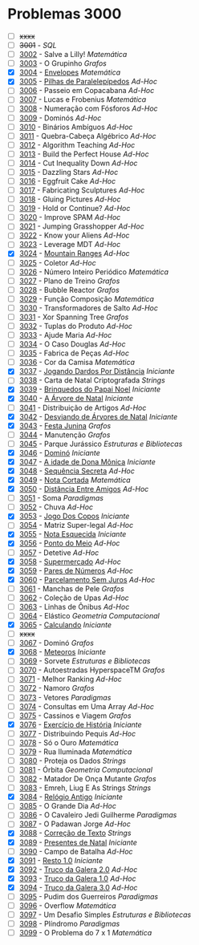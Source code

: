 # Problemas 3000

  - [ ] ~~xxxx~~
  - [ ]  ~~3001~~ - *SQL*
  - [ ]  [3002](https://www.urionlinejudge.com.br/judge/pt/problems/view/3002) - Salve a Lilly! *Matemática*
  - [ ]  [3003](https://www.urionlinejudge.com.br/judge/pt/problems/view/3003) - O Grupinho *Grafos*
  - [x]  [3004](https://www.urionlinejudge.com.br/judge/pt/problems/view/3004) - [Envelopes](https://github.com/potigol/uoj-potigol/blob/master/src/3000/3004.poti) *Matemática*
  - [x]  [3005](https://www.urionlinejudge.com.br/judge/pt/problems/view/3005) - [Pilhas de Paralelepípedos](https://github.com/potigol/uoj-potigol/blob/master/src/3000/3005.poti) *Ad-Hoc*
  - [ ]  [3006](https://www.urionlinejudge.com.br/judge/pt/problems/view/3006) - Passeio em Copacabana *Ad-Hoc*
  - [ ]  [3007](https://www.urionlinejudge.com.br/judge/pt/problems/view/3007) - Lucas e Frobenius *Matemática*
  - [ ]  [3008](https://www.urionlinejudge.com.br/judge/pt/problems/view/3008) - Numeração com Fósforos *Ad-Hoc*
  - [ ]  [3009](https://www.urionlinejudge.com.br/judge/pt/problems/view/3009) - Dominós *Ad-Hoc*
  - [ ]  [3010](https://www.urionlinejudge.com.br/judge/pt/problems/view/3010) - Binários Ambíguos *Ad-Hoc*
  - [ ]  [3011](https://www.urionlinejudge.com.br/judge/pt/problems/view/3011) - Quebra-Cabeça Algébrico *Ad-Hoc*
  - [ ]  [3012](https://www.urionlinejudge.com.br/judge/pt/problems/view/3012) - Algorithm Teaching *Ad-Hoc*
  - [ ]  [3013](https://www.urionlinejudge.com.br/judge/pt/problems/view/3013) - Build the Perfect House *Ad-Hoc*
  - [ ]  [3014](https://www.urionlinejudge.com.br/judge/pt/problems/view/3014) - Cut Inequality Down *Ad-Hoc*
  - [ ]  [3015](https://www.urionlinejudge.com.br/judge/pt/problems/view/3015) - Dazzling Stars *Ad-Hoc*
  - [ ]  [3016](https://www.urionlinejudge.com.br/judge/pt/problems/view/3016) - Eggfruit Cake *Ad-Hoc*
  - [ ]  [3017](https://www.urionlinejudge.com.br/judge/pt/problems/view/3017) - Fabricating Sculptures *Ad-Hoc*
  - [ ]  [3018](https://www.urionlinejudge.com.br/judge/pt/problems/view/3018) - Gluing Pictures *Ad-Hoc*
  - [ ]  [3019](https://www.urionlinejudge.com.br/judge/pt/problems/view/3019) - Hold or Continue? *Ad-Hoc*
  - [ ]  [3020](https://www.urionlinejudge.com.br/judge/pt/problems/view/3020) - Improve SPAM *Ad-Hoc*
  - [ ]  [3021](https://www.urionlinejudge.com.br/judge/pt/problems/view/3021) - Jumping Grasshopper *Ad-Hoc*
  - [ ]  [3022](https://www.urionlinejudge.com.br/judge/pt/problems/view/3022) - Know your Aliens *Ad-Hoc*
  - [ ]  [3023](https://www.urionlinejudge.com.br/judge/pt/problems/view/3023) - Leverage MDT *Ad-Hoc*
  - [x]  [3024](https://www.urionlinejudge.com.br/judge/pt/problems/view/3024) - [Mountain Ranges](https://github.com/potigol/uoj-potigol/blob/master/src/3000/3024.poti) *Ad-Hoc*
  - [ ]  [3025](https://www.urionlinejudge.com.br/judge/pt/problems/view/3025) - Coletor *Ad-Hoc*
  - [ ]  [3026](https://www.urionlinejudge.com.br/judge/pt/problems/view/3026) - Número Inteiro Periódico *Matemática*
  - [ ]  [3027](https://www.urionlinejudge.com.br/judge/pt/problems/view/3027) - Plano de Treino *Grafos*
  - [ ]  [3028](https://www.urionlinejudge.com.br/judge/pt/problems/view/3028) - Bubble Reactor *Grafos*
  - [ ]  [3029](https://www.urionlinejudge.com.br/judge/pt/problems/view/3029) - Função Composição *Matemática*
  - [ ]  [3030](https://www.urionlinejudge.com.br/judge/pt/problems/view/3030) - Transformadores de Salto *Ad-Hoc*
  - [ ]  [3031](https://www.urionlinejudge.com.br/judge/pt/problems/view/3031) - Xor Spanning Tree *Grafos*
  - [ ]  [3032](https://www.urionlinejudge.com.br/judge/pt/problems/view/3032) - Tuplas do Produto *Ad-Hoc*
  - [ ]  [3033](https://www.urionlinejudge.com.br/judge/pt/problems/view/3033) - Ajude Maria *Ad-Hoc*
  - [ ]  [3034](https://www.urionlinejudge.com.br/judge/pt/problems/view/3034) - O Caso Douglas *Ad-Hoc*
  - [ ]  [3035](https://www.urionlinejudge.com.br/judge/pt/problems/view/3035) - Fabrica de Peças *Ad-Hoc*
  - [ ]  [3036](https://www.urionlinejudge.com.br/judge/pt/problems/view/3036) - Cor da Camisa *Matemática*
  - [x]  [3037](https://www.urionlinejudge.com.br/judge/pt/problems/view/3037) - [Jogando Dardos Por Distância](https://github.com/potigol/uoj-potigol/blob/master/src/3000/3037.poti) *Iniciante*
  - [ ]  [3038](https://www.urionlinejudge.com.br/judge/pt/problems/view/3038) - Carta de Natal Criptografada *Strings*
  - [x]  [3039](https://www.urionlinejudge.com.br/judge/pt/problems/view/3039) - [Brinquedos do Papai Noel](https://github.com/potigol/uoj-potigol/blob/master/src/3000/3039.poti) *Iniciante*
  - [x]  [3040](https://www.urionlinejudge.com.br/judge/pt/problems/view/3040) - [A Árvore de Natal](https://github.com/potigol/uoj-potigol/blob/master/src/3000/3040.poti) *Iniciante*
  - [ ]  [3041](https://www.urionlinejudge.com.br/judge/pt/problems/view/3041) - Distribuição de Artigos *Ad-Hoc*
  - [x]  [3042](https://www.urionlinejudge.com.br/judge/pt/problems/view/3042) - [Desviando de Árvores de Natal](https://github.com/potigol/uoj-potigol/blob/master/src/3000/3042.poti) *Iniciante*
  - [x]  [3043](https://www.urionlinejudge.com.br/judge/pt/problems/view/3043) - [Festa Junina](https://github.com/potigol/uoj-potigol/blob/master/src/3000/3043.poti) *Grafos*
  - [ ]  [3044](https://www.urionlinejudge.com.br/judge/pt/problems/view/3044) - Manutenção *Grafos*
  - [ ]  [3045](https://www.urionlinejudge.com.br/judge/pt/problems/view/3045) - Parque Jurássico *Estruturas e Bibliotecas*
  - [x]  [3046](https://www.urionlinejudge.com.br/judge/pt/problems/view/3046) - [Dominó](https://github.com/potigol/uoj-potigol/blob/master/src/3000/3046.poti) *Iniciante*
  - [x]  [3047](https://www.urionlinejudge.com.br/judge/pt/problems/view/3047) - [A idade de Dona Mônica](https://github.com/potigol/uoj-potigol/blob/master/src/3000/3047.poti) *Iniciante*
  - [x]  [3048](https://www.urionlinejudge.com.br/judge/pt/problems/view/3048) - [Sequência Secreta](https://github.com/potigol/uoj-potigol/blob/master/src/3000/3048.poti) *Ad-Hoc*
  - [x]  [3049](https://www.urionlinejudge.com.br/judge/pt/problems/view/3049) - [Nota Cortada](https://github.com/potigol/uoj-potigol/blob/master/src/3000/3049.poti) *Matemática*
  - [x]  [3050](https://www.urionlinejudge.com.br/judge/pt/problems/view/3050) - [Distância Entre Amigos](https://github.com/potigol/uoj-potigol/blob/master/src/3000/3050.poti) *Ad-Hoc*
  - [ ]  [3051](https://www.urionlinejudge.com.br/judge/pt/problems/view/3051) - Soma *Paradigmas*
  - [ ]  [3052](https://www.urionlinejudge.com.br/judge/pt/problems/view/3052) - Chuva *Ad-Hoc*
  - [x]  [3053](https://www.urionlinejudge.com.br/judge/pt/problems/view/3053) - [Jogo Dos Copos](https://github.com/potigol/uoj-potigol/blob/master/src/3000/3053.poti) *Iniciante*
  - [ ]  [3054](https://www.urionlinejudge.com.br/judge/pt/problems/view/3054) - Matriz Super-legal *Ad-Hoc*
  - [x]  [3055](https://www.urionlinejudge.com.br/judge/pt/problems/view/3055) - [Nota Esquecida](https://github.com/potigol/uoj-potigol/blob/master/src/3000/3055.poti) *Iniciante*
  - [x]  [3056](https://www.urionlinejudge.com.br/judge/pt/problems/view/3056) - [Ponto do Meio](https://github.com/potigol/uoj-potigol/blob/master/src/3000/3056.poti) *Ad-Hoc*
  - [ ]  [3057](https://www.urionlinejudge.com.br/judge/pt/problems/view/3057) - Detetive *Ad-Hoc*
  - [x]  [3058](https://www.urionlinejudge.com.br/judge/pt/problems/view/3058) - [Supermercado](https://github.com/potigol/uoj-potigol/blob/master/src/3000/3058.poti) *Ad-Hoc*
  - [x]  [3059](https://www.urionlinejudge.com.br/judge/pt/problems/view/3059) - [Pares de Números](https://github.com/potigol/uoj-potigol/blob/master/src/3000/3059.poti) *Ad-Hoc*
  - [x]  [3060](https://www.urionlinejudge.com.br/judge/pt/problems/view/3060) - [Parcelamento Sem Juros](https://github.com/potigol/uoj-potigol/blob/master/src/3000/3060.poti) *Ad-Hoc*
  - [ ]  [3061](https://www.urionlinejudge.com.br/judge/pt/problems/view/3061) - Manchas de Pele *Grafos*
  - [ ]  [3062](https://www.urionlinejudge.com.br/judge/pt/problems/view/3062) - Coleção de Upas *Ad-Hoc*
  - [ ]  [3063](https://www.urionlinejudge.com.br/judge/pt/problems/view/3063) - Linhas de Ônibus *Ad-Hoc*
  - [ ]  [3064](https://www.urionlinejudge.com.br/judge/pt/problems/view/3064) - Elástico *Geometria Computacional*
  - [x]  [3065](https://www.urionlinejudge.com.br/judge/pt/problems/view/3065) - [Calculando](https://github.com/potigol/uoj-potigol/blob/master/src/3000/3065.poti) *Iniciante*
  - [ ] ~~xxxx~~
  - [ ]  [3067](https://www.urionlinejudge.com.br/judge/pt/problems/view/3067) - Dominó *Grafos*
  - [x]  [3068](https://www.urionlinejudge.com.br/judge/pt/problems/view/3068) - [Meteoros](https://github.com/potigol/uoj-potigol/blob/master/src/3000/3068.poti) *Iniciante*
  - [ ]  [3069](https://www.urionlinejudge.com.br/judge/pt/problems/view/3069) - Sorvete *Estruturas e Bibliotecas*
  - [ ]  [3070](https://www.urionlinejudge.com.br/judge/pt/problems/view/3070) - Autoestradas HyperspaceTM *Grafos*
  - [ ]  [3071](https://www.urionlinejudge.com.br/judge/pt/problems/view/3071) - Melhor Ranking *Ad-Hoc*
  - [ ]  [3072](https://www.urionlinejudge.com.br/judge/pt/problems/view/3072) - Namoro *Grafos*
  - [ ]  [3073](https://www.urionlinejudge.com.br/judge/pt/problems/view/3073) - Vetores *Paradigmas*
  - [ ]  [3074](https://www.urionlinejudge.com.br/judge/pt/problems/view/3074) - Consultas em Uma Array *Ad-Hoc*
  - [ ]  [3075](https://www.urionlinejudge.com.br/judge/pt/problems/view/3075) - Cassinos e Viagem *Grafos*
  - [x]  [3076](https://www.urionlinejudge.com.br/judge/pt/problems/view/3076) - [Exercício de História](https://github.com/potigol/uoj-potigol/blob/master/src/3000/3076.poti) *Iniciante*
  - [ ]  [3077](https://www.urionlinejudge.com.br/judge/pt/problems/view/3077) - Distribuindo Pequis *Ad-Hoc*
  - [ ]  [3078](https://www.urionlinejudge.com.br/judge/pt/problems/view/3078) - Só o Ouro *Matemática*
  - [ ]  [3079](https://www.urionlinejudge.com.br/judge/pt/problems/view/3079) - Rua Iluminada *Matemática*
  - [ ]  [3080](https://www.urionlinejudge.com.br/judge/pt/problems/view/3080) - Proteja os Dados *Strings*
  - [ ]  [3081](https://www.urionlinejudge.com.br/judge/pt/problems/view/3081) - Órbita *Geometria Computacional*
  - [ ]  [3082](https://www.urionlinejudge.com.br/judge/pt/problems/view/3082) - Matador De Onça Mutante *Grafos*
  - [ ]  [3083](https://www.urionlinejudge.com.br/judge/pt/problems/view/3083) - Emreh, Liug E As Strings *Strings*
  - [x]  [3084](https://www.urionlinejudge.com.br/judge/pt/problems/view/3084) - [Relógio Antigo](https://github.com/potigol/uoj-potigol/blob/master/src/3000/3084.poti) *Iniciante*
  - [ ]  [3085](https://www.urionlinejudge.com.br/judge/pt/problems/view/3085) - O Grande Dia *Ad-Hoc*
  - [ ]  [3086](https://www.urionlinejudge.com.br/judge/pt/problems/view/3086) - O Cavaleiro Jedi Guilherme *Paradigmas*
  - [ ]  [3087](https://www.urionlinejudge.com.br/judge/pt/problems/view/3087) - O Padawan Jorge *Ad-Hoc*
  - [x]  [3088](https://www.urionlinejudge.com.br/judge/pt/problems/view/3088) - [Correção de Texto](https://github.com/potigol/uoj-potigol/blob/master/src/3000/3088.poti) *Strings*
  - [x]  [3089](https://www.urionlinejudge.com.br/judge/pt/problems/view/3089) - [Presentes de Natal](https://github.com/potigol/uoj-potigol/blob/master/src/3000/3089.poti) *Iniciante*
  - [ ]  [3090](https://www.urionlinejudge.com.br/judge/pt/problems/view/3090) - Campo de Batalha *Ad-Hoc*
  - [x]  [3091](https://www.urionlinejudge.com.br/judge/pt/problems/view/3091) - [Resto 1.0](https://github.com/potigol/uoj-potigol/blob/master/src/3000/3091.poti) *Iniciante*
  - [x]  [3092](https://www.urionlinejudge.com.br/judge/pt/problems/view/3092) - [Truco da Galera 2.0](https://github.com/potigol/uoj-potigol/blob/master/src/3000/3092.poti) *Ad-Hoc*
  - [x]  [3093](https://www.urionlinejudge.com.br/judge/pt/problems/view/3093) - [Truco da Galera 1.0](https://github.com/potigol/uoj-potigol/blob/master/src/3000/3093.poti) *Ad-Hoc*
  - [x]  [3094](https://www.urionlinejudge.com.br/judge/pt/problems/view/3094) - [Truco da Galera 3.0](https://github.com/potigol/uoj-potigol/blob/master/src/3000/3094.poti) *Ad-Hoc*
  - [ ]  [3095](https://www.urionlinejudge.com.br/judge/pt/problems/view/3095) - Pudim dos Guerreiros *Paradigmas*
  - [ ]  [3096](https://www.urionlinejudge.com.br/judge/pt/problems/view/3096) - Overflow *Matemática*
  - [ ]  [3097](https://www.urionlinejudge.com.br/judge/pt/problems/view/3097) - Um Desafio Simples *Estruturas e Bibliotecas*
  - [ ]  [3098](https://www.urionlinejudge.com.br/judge/pt/problems/view/3098) - Plíndromo *Paradigmas*
  - [ ]  [3099](https://www.urionlinejudge.com.br/judge/pt/problems/view/3099) - O Problema do 7 x 1 *Matemática*